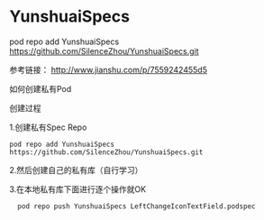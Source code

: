 # YunshuaiSpecs

pod repo add YunshuaiSpecs https://github.com/SilenceZhou/YunshuaiSpecs.git

参考链接： 
http://www.jianshu.com/p/7559242455d5

如何创建私有Pod

创建过程

1.创建私有Spec Repo
 ```
 pod repo add YunshuaiSpecs https://github.com/SilenceZhou/YunshuaiSpecs.git
 
 ```
 
 2.然后创建自己的私有库（自行学习）
 
 3.在本地私有库下面进行逐个操作就OK
 ```
   pod repo push YunshuaiSpecs LeftChangeIconTextField.podspec

```




